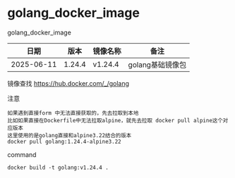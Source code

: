 # golang_docker_image
golang_docker_image

|日期|版本|镜像名称|备注|
|---|---|---|---|  
|2025-06-11|1.24.4|v1.24.4|golang基础镜像包|

镜像查找
https://hub.docker.com/_/golang

注意
```
如果遇到直接form 中无法直接获取的，先去拉取到本地 
比如如果直接在Dockerfile中无法拉取alpine，就先去拉取 docker pull alpine这个对应版本
这里使用的是golang直接和alpine3.22结合的版本
docker pull golang:1.24.4-alpine3.22
```

command
```
docker build -t golang:v1.24.4 .
```